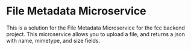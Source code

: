 # File Metadata Microservice

This is a solution for the File Metadata Microservice for the fcc backend project. This microservice allows you to upload a file, and returns a json with name, mimetype, and size fields.
